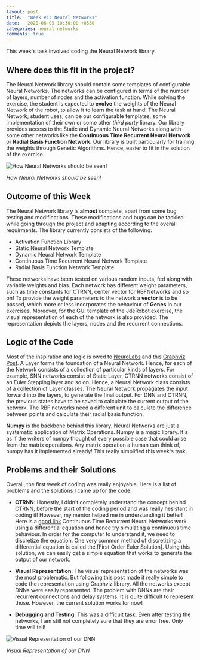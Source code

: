 ```yaml
---
layout: post
title:  "Week #1: Neural Networks"
date:   2020-06-05 10:30:00 +0530
categories: neural-networks
comments: true
---
```

This week's task involved coding the Neural Network library.

## Where does this fit in the project?
The Neural Network library should contain some templates of configurable Neural Networks. The networks can be configured in terms of the number of layers, number of nodes and the activation function. While solving the exercise, the student is expected to **evolve** the weights of the Neural Network of the robot, to allow it to learn the task at hand! The Neural Network; student uses, can be our configurable templates, some implementation of their own or some other *third party* library. Our library provides access to the Static and Dynamic Neural Networks along with some other networks like the **Continuous Time Recurrent Neural Network** or **Radial Basis Function Network**. Our library is built particularly for training the weights through Genetic Algorithms. Hence, easier to fit in the solution of the exercise.

![How Neural Networks should be seen!](https://miro.medium.com/max/1890/1*wHLVHCmwKAgWK9a4npHhEA.jpeg)

*How Neural Networks should be seen!*

## Outcome of this Week
The Neural Network library is **almost** complete, apart from some bug testing and modifications. These modifications and bugs can be tackled while going through the project and adapting according to the overall requirments. The library currently consists of the following:

- Activation Function Library
- Static Neural Network Template
- Dynamic Neural Network Template
- Continuous Time Recurrent Neural Network Template
- Radial Basis Function Network Template

These networks have been tested on various random inputs, fed along with variable weights and bias. Each network has different weight parameters, such as time constants for CTRNN, center vector for RBFNetworks and so on! To provide the weight parameters to the network a **vector** is to be passed, which more or less incorporates the behaviour of **Genes** in our exercises. Moreover, for the GUI template of the JdeRobot exercise, the visual representation of each of the network is also provided. The representation depicts the layers, nodes and the recurrent connections. 

## Logic of the Code
Most of the inspiration and logic is owed to [NeuroLabs](https://github.com/zueve/neurolab) and this [Graphviz Post](https://tgmstat.wordpress.com/2013/06/12/draw-neural-network-diagrams-graphviz/). A Layer forms the foundation of a Neural Network. Hence, for each of the Network consists of a collection of particular kinds of layers. For example, SNN networks consist of Static Layer, CTRNN networks consist of an Euler Stepping layer and so on. Hence, a Neural Network class consists of a collection of Layer classes. The Neural Network propagates the input forward into the layers, to generate the final output. For DNN and CTRNN, the previous states have to be saved to calculate the current output of the network. The RBF networks need a different unit to calculate the difference between points and calculate their radial basis function.

**Numpy** is the backbone behind this library. Neural Networks are just a systematic application of Matrix Operations. Numpy is a magic library. It's as if the writers of numpy thought of every possible case that could arise from the matrix operations. Any matrix operation a human can think of, numpy has it implemented already! This really simplified this week's task.

## Problems and their Solutions
Overall, the first week of coding was really enjoyable. Here is a list of problems and the solutions I came up for the code:

- **CTRNN**: Honestly, I didn't completely understand the concept behind CTRNN, before the start of the coding period and was really hesistant in coding it! However, my mentor helped me in understanding it better! Here is a [good link](https://neat-python.readthedocs.io/en/latest/ctrnn.html) Continuous Time Recurrent Neural Networks work using a differential equation and hence try simulating a continuous time behaviour. In order for the computer to understand it, we need to discretize the equation. One very common method of discretizing a differential equation is called the [First Order Euler Solution]. Using this solution, we can easily get a simple equation that works to generate the output of our network.

- **Visual Representation**: The visual representation of the networks was the most problematic. But following this [post](https://tgmstat.wordpress.com/2013/06/12/draw-neural-network-diagrams-graphviz/) made it really simple to code the representation using Graphviz library. All the networks except DNNs were easily represented. The problem with DNNs are their recurrent connections and delay systems. It is quite difficult to represent those. However, the current solution works for now!

- **Debugging and Testing**: This was a difficult task. Even after testing the networks, I am still not completely sure that they are error free. Only time will tell!

![Visual Representation of our DNN](/assets/img/DNN_repr.png)

*Visual Representation of our DNN*


